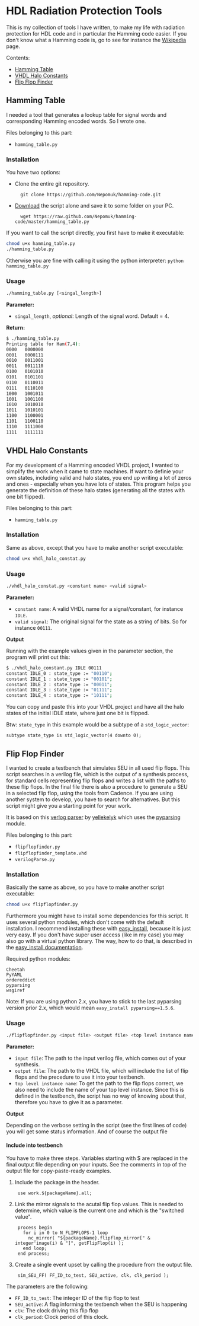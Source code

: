 HDL Radiation Protection Tools
==============================

This is my collection of tools I have written, to make my life with radiation protection for HDL code and in particular the Hamming code easier. If you don't know what a Hamming code is, go to see for instance the [Wikipedia](http://en.wikipedia.org/wiki/Hamming_code) page.

Contents:

* [Hamming Table](#hamming-table)
* [VHDL Halo Constants](#vhdl-halo-constants)
* [Flip Flop Finder](#flip-flop-finder)


Hamming Table
-------------

I needed a tool that generates a lookup table for signal words and corresponding Hamming encoded words. So I wrote one.

Files belonging to this part:

* `hamming_table.py`


### Installation
You have two options:

* Clone the entire git repository.

        git clone https://github.com/Nepomuk/hamming-code.git

* [Download](https://raw.github.com/Nepomuk/hamming-code/master/hamming_table.py) the script alone and save it to some folder on your PC.

        wget https://raw.github.com/Nepomuk/hamming-code/master/hamming_table.py

If you want to call the script directly, you first have to make it executable:

```bash
chmod u+x hamming_table.py
./hamming_table.py
```

Otherwise you are fine with calling it using the python interpreter: `python hamming_table.py`


### Usage

```bash
./hamming_table.py [<singal_length>]
```

**Parameter:**

* `singal_length`, _optional_:  Length of the signal word. Default = 4.

**Return:**

```bash
$ ./hamming_table.py
Printing table for Ham(7,4):
0000   0000000
0001   0000111
0010   0011001
0011   0011110
0100   0101010
0101   0101101
0110   0110011
0111   0110100
1000   1001011
1001   1001100
1010   1010010
1011   1010101
1100   1100001
1101   1100110
1110   1111000
1111   1111111
```


VHDL Halo Constants
-------------------

For my development of a Hamming encoded VHDL project, I wanted to simplify the work when it came to state machines. If want to definie your own states, including valid and halo states, you end up writing a lot of zeros and ones - especially when you have lots of states. This program helps you generate the definition of these halo states (generating all the states with one bit flipped).

Files belonging to this part:

* `hamming_table.py`


### Installation

Same as above, except that you have to make another script executable:

```bash
chmod u+x vhdl_halo_constat.py
```

### Usage

```bash
./vhdl_halo_constat.py <constant name> <valid signal>
```

**Parameter:**

* `constant name`: A valid VHDL name for a signal/constant, for instance `IDLE`.
* `valid signal`: The original signal for the state as a string of bits. So for instance `00111`.

**Output**

Running with the example values given in the parameter section, the program will print out this:

```bash
$ ./vhdl_halo_constant.py IDLE 00111
constant IDLE_0 : state_type := "00110";
constant IDLE_1 : state_type := "00101";
constant IDLE_2 : state_type := "00011";
constant IDLE_3 : state_type := "01111";
constant IDLE_4 : state_type := "10111";
```

You can copy and paste this into your VHDL project and have all the halo states of the initial IDLE state, where just one bit is flipped.

Btw: `state_type` in this example would be a subtype of a `std_logic_vector`:

```
subtype state_type is std_logic_vector(4 downto 0);
```


Flip Flop Finder
----------------

I wanted to create a testbench that simulates SEU in all used flip flops. This script searches in a verilog file, which is the output of a synthesis process, for standard cells representing flip flops and writes a list with the paths to these flip flops. In the final file there is also a procedure to generate a SEU in a selected flip flop, using the tools from Cadence.
If you are using another system to develop, you have to search for alternatives. But this script might give you a starting point for your work.

It is based on this [verlog parser](https://github.com/yellekelyk/PyVerilog) by [yellekelyk](https://github.com/yellekelyk) which uses the [pyparsing](http://pyparsing.wikispaces.com/) module.

Files belonging to this part:

* `flipflopfinder.py`
* `flipflopfinder_template.vhd`
* `verilogParse.py`


### Installation

Basically the same as above, so you have to make another script executable:

```bash
chmod u+x flipflopfinder.py
```

Furthermore you might have to install some dependencies for this script. It uses several python modules, which don't come with the default installation. I recommend installing these with [easy\_install](http://pythonhosted.org/distribute/easy_install.html), because it is just very easy.
If you don't have super user access (like in my case) you may also go with a virtual python library. The way, how to do that, is described in the [easy\_install documentation](http://pythonhosted.org/distribute/easy_install.html#custom-installation-locations).

Required python modules:

```
Cheetah
PyYAML
ordereddict
pyparsing
wsgiref
```

Note: If you are using python 2.x, you have to stick to the last pyparsing version prior 2.x, which would mean `easy_install pyparsing==1.5.6`.


### Usage

```bash
./flipflopfinder.py <input file> <output file> <top level instance name>
```

**Parameter:**

* `input file`: The path to the input verilog file, which comes out of your synthesis.
* `output file`: The path to the VHDL file, which will include the list of flip flops and the precedure to use it into your testbench.
* `top level instance name`: To get the path to the flip flops correct, we also need to include the name of your top level instance. Since this is defined in the testbench, the script has no way of knowing about that, therefore you have to give it as a parameter.

**Output**

Depending on the verbose setting in the script (see the first lines of code) you will get some status information. And of course the output file

#### Include into testbench

You have to make three steps. Variables starting with $ are replaced in the final output file depending on your inputs. See the comments in top of the output file for copy-paste-ready examples.

1. Include the package in the header.

        use work.${packageName}.all;

2. Link the mirror signals to the acutal flip flop values. This is needed to determine, which value is the current one and which is the "switched value".

        process begin
          for i in 0 to N_FLIPFLOPS-1 loop
            nc_mirror( "${packageName}.flipflop_mirror[" & integer'image(i) & "]", getFlipFlop(i) );
          end loop;
        end process;

3. Create a single event upset by calling the procedure from the output file.

        sim_SEU_FF( FF_ID_to_test, SEU_active, clk, clk_period );

  The parameters are the following:

  * `FF_ID_to_test`: The integer ID of the flip flop to test
  * `SEU_active`: A flag informing the testbench when the SEU is happening
  * `clk`: The clock driving this flip flop
  * `clk_period`: Clock period of this clock.
